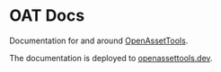 # OAT Docs

Documentation for and around [OpenAssetTools](https://github.com/Laupetin/OpenAssetTools).

The documentation is deployed to [openassettools.dev](https://openassettools.dev).
